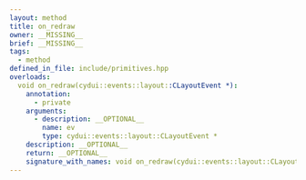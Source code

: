 ```yaml
---
layout: method
title: on_redraw
owner: __MISSING__
brief: __MISSING__
tags:
  - method
defined_in_file: include/primitives.hpp
overloads:
  void on_redraw(cydui::events::layout::CLayoutEvent *):
    annotation:
      - private
    arguments:
      - description: __OPTIONAL__
        name: ev
        type: cydui::events::layout::CLayoutEvent *
    description: __OPTIONAL__
    return: __OPTIONAL__
    signature_with_names: void on_redraw(cydui::events::layout::CLayoutEvent * ev)
---
```

